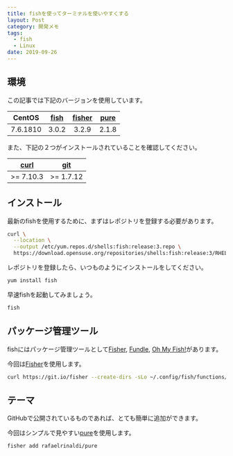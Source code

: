 ```yaml
---
title: fishを使ってターミナルを使いやすくする
layout: Post
category: 開発メモ
tags:
  - fish
  - Linux
date: 2019-09-26
---
```


## 環境

この記事では下記のバージョンを使用しています。

|  CentOS  | [fish][] | [fisher][] | [pure][] |
| :------: | :------: | :--------: | :------: |
| 7.6.1810 |  3.0.2   |   3.2.9    |  2.1.8   |

また、下記の２つがインストールされていることを確認してください。

| [curl][] | [git][] |
| :------: | :-----: |
| >= 7.10.3  | >= 1.7.12 |

## インストール

最新のfishを使用するために、まずはレポジトリを登録する必要があります。

```bash
curl \
  --location \
  --output /etc/yum.repos.d/shells:fish:release:3.repo \
  https://download.opensuse.org/repositories/shells:fish:release:3/RHEL_7/shells:fish:release:3.repo
```

レポジトリを登録したら、いつものようにインストールをしてください。

```bash
yum install fish
```

早速fishを起動してみましょう。

```bash
fish
```

## パッケージ管理ツール

fishにはパッケージ管理ツールとして[Fisher][], [Fundle][], [Oh My Fish&#33;][]があります。

今回は[Fisher][]を使用します。

```bash
curl https://git.io/fisher --create-dirs -sLo ~/.config/fish/functions/fisher.fish
```

## テーマ

GitHubで公開されているものであれば、とても簡単に追加ができます。

今回はシンプルで見やすい[pure][]を使用します。

```bash
fisher add rafaelrinaldi/pure
```

[fish]: https://github.com/fish-shell/fish-shell
[fisher]: https://github.com/jorgebucaran/fisher
[pure]: https://github.com/rafaelrinaldi/pure
[curl]: https://curl.haxx.se/
[git]: https://git-scm.com/
[Fundle]: https://github.com/danhper/fundle
[Oh My Fish&#33;]: https://github.com/oh-my-fish/oh-my-fish
[pure]: https://github.com/rafaelrinaldi/pure
